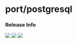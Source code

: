 # port/postgresql

### Release Info
[![](https://images.microbadger.com/badges/version/port/postgresql.svg)](http://microbadger.com/images/port/postgresql "Image info @ microbadger.com")
[![](https://images.microbadger.com/badges/image/port/postgresql.svg)](http://microbadger.com/images/port/postgresql "Image info @ microbadger.com")
[![](https://images.microbadger.com/badges/commit/port/postgresql.svg)](http://microbadger.com/images/port/postgresql "Image info @ microbadger.com")

